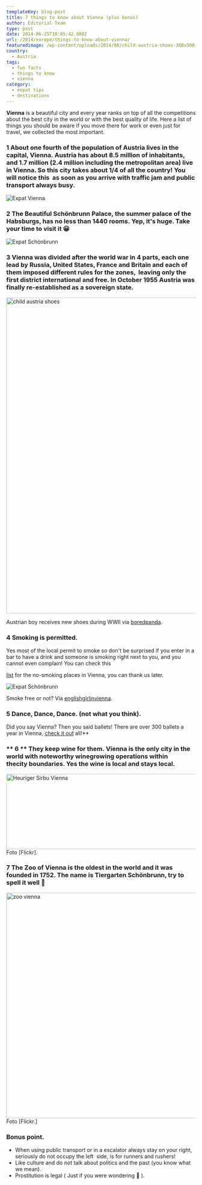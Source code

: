 ```yaml
---
templateKey: blog-post
title: 7 things to know about Vienna (plus bonus)
author: Editorial Team
type: post
date: 2014-06-25T18:05:42.000Z
url: /2014/europe/things-to-know-about-vienna/
featuredimage: /wp-content/uploads/2014/06/child-austria-shoes-360x500.jpg
country:
  - Austria
tags:
  - fun facts
  - things to know
  - vienna
category:
  - expat tips
  - destinations
---
```


**Vienna** is a beautiful city and every year ranks on top of all the competitions about the best city in the world or with the best quality of life. Here a list of things you should be aware if you move there for work or even just for travel, we collected the most important.<!--more-->

### 1 **About one fourth of the population of Austria lives in the capital, Vienna.** Austria has about 8.5 million of inhabitants, and 1.7 million (2.4 million including the metropolitan area) live in Vienna. So this city takes about 1/4 of all the country! You will notice this  as soon as you arrive with traffic jam and public transport always busy.

![Expat Vienna](/img/uploads/2014/06/13667469923_a075dc6d21_o-1024x682.jpg)

### 2 **The Beautiful Schönbrunn Palace**, the summer palace of the Habsburgs, has no less than 1440 rooms. Yep, it's huge. Take your time to visit it 😀

![Expat Schönbrunn](/img/uploads/2014/06/5253539063_b04ceda69a_o-1024x584.jpg)

### **3 Vienna was divided after the world war in 4 parts, each one lead by Russia, United States, France and Britain and each of them imposed different rules for the zones,  leaving only the first district international and free. In October 1955 Austria was finally re-established as a sovereign state.**

<a  href="/img/uploads/2014/06/child-austria-shoes.jpg"><img src="/img/uploads/2014/06/child-austria-shoes.jpg" alt="child austria shoes" width="605" height="841" srcset="/img/uploads/2014/06/child-austria-shoes.jpg 605w, /img/uploads/2014/06/child-austria-shoes-216x300.jpg 216w, /img/uploads/2014/06/child-austria-shoes-360x500.jpg 360w" sizes="(max-width: 605px) 100vw, 605px" /></a>

Austrian boy receives new shoes during WWII via <a href="https://www.boredpanda.com/must-see-historic-moments/"  target="_blank" rel="noopener noreferrer">boredpanda</a>.

### 4 Smoking is permitted.

Yes most of the local permit to smoke so don't be surprised if you enter in a bar to have a drink and someone is smoking right next to you, and you cannot even complain! You can check this

<a href="https://da.stinkts.net/rauchfreie-lokale-in-wien.html"  target="_blank" rel="noopener noreferrer">list</a> for the no-smoking places in Vienna, you can thank us later.

![Expat Schönbrunn](/img/uploads/2014/06/smoking-vienna.jpg)

Smoke free or not? Via <a rel="noopener noreferrer" href="https://englishgirlinvienna.wordpress.com/2012/03/26/smoking/" target="_blank" rel="noopener noreferrer">englishgirlinvienna</a>.

### 5 Dance, Dance, Dance. (not what you think). 

Did you say Vienna? Then you said ballets! There are over 300 ballets a year in Vienna, <a href="https://www.viennaticketoffice.com/tanz_en.php"  target="_blank" rel="noopener noreferrer">check it out</a> all!\*\*

### ** 6 ** **They keep wine for them. Vienna is the only city in the world with noteworthy winegrowing operations within thecity boundaries. Yes the wine is local and stays local.**

<img src="/img/uploads/2014/06/8726536043_7b40132630_k-1024x261.jpg" alt="Heuriger Sirbu Vienna" width="785" height="200" />Foto [Flickr].

### 7 The Zoo of Vienna is the oldest in the world and it was founded in 1752. The name is Tiergarten Schönbrunn, try to spell it well 🙂

<img src="/img/uploads/2014/06/zoo-vienna.jpg" alt="zoo vienna" width="800" height="600" srcset="/img/uploads/2014/06/zoo-vienna.jpg 800w, /img/uploads/2014/06/zoo-vienna-300x225.jpg 300w, /img/uploads/2014/06/zoo-vienna-768x576.jpg 768w, /img/uploads/2014/06/zoo-vienna-667x500.jpg 667w" sizes="(max-width: 800px) 100vw, 800px" />Foto [Flickr.]

### **Bonus point.**

- When using public transport or in a escalator always stay on your right, seriously do not occupy the left  side, is for runners and rushers!
- Like culture and do not talk about politics and the past (you know what we mean).
- Prostitution is legal ( Just if you were wondering 🙂 ).
